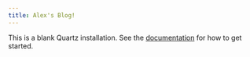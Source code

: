 ```yaml
---
title: Alex's Blog!
---
```


This is a blank Quartz installation.
See the [documentation](https://quartz.jzhao.xyz) for how to get started.
